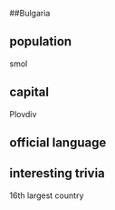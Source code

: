 ##Bulgaria
## population
smol

## capital
Plovdiv
 
## official language


## interesting trivia
16th largest country


